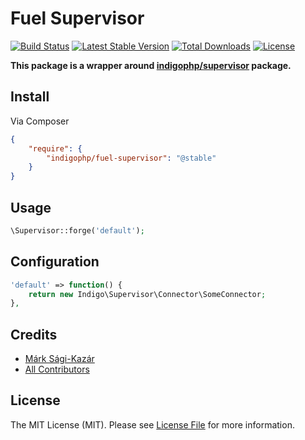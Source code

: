 # Fuel Supervisor

[![Build Status](https://travis-ci.org/indigophp/fuel-supervisor.svg?branch=develop)](https://travis-ci.org/indigophp/fuel-supervisor)
[![Latest Stable Version](https://poser.pugx.org/indigophp/fuel-supervisor/v/stable.png)](https://packagist.org/packages/indigophp/fuel-supervisor)
[![Total Downloads](https://poser.pugx.org/indigophp/fuel-supervisor/downloads.png)](https://packagist.org/packages/indigophp/fuel-supervisor)
[![License](https://poser.pugx.org/indigophp/fuel-supervisor/license.png)](https://packagist.org/packages/indigophp/fuel-supervisor)

**This package is a wrapper around [indigophp/supervisor](https://github.com/indigophp/supervisor) package.**


## Install

Via Composer

``` json
{
    "require": {
        "indigophp/fuel-supervisor": "@stable"
    }
}
```


## Usage

``` php
\Supervisor::forge('default');
```


## Configuration

``` php
'default' => function() {
    return new Indigo\Supervisor\Connector\SomeConnector;
},
```


## Credits

- [Márk Sági-Kazár](https://github.com/sagikazarmark)
- [All Contributors](https://github.com/indigophp/fuel-supervisor/contributors)


## License

The MIT License (MIT). Please see [License File](https://github.com/indigophp/fuel-supervisor/blob/develop/LICENSE) for more information.
